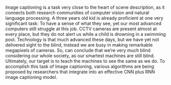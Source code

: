 Image captioning is a task very close to the heart of scene description, as it connects both research communities of computer vision and natural language processing. A three years old kid is already proficient at one very significant task: To have a sense of what they see, yet our most advanced computers still struggle at this job. CCTV cameras are present almost at every place, but they do not alert us while a child is drowning in a swimming pool. Technology is that much advanced these days, but we have yet not delivered sight to the blind, instead we are busy in making remarkable megapixels of cameras. So, can conclude that we’re very much blind considering our whole society, as our smartest machines are still blind. Ultimately, our target is to teach the machines to see the same as we do. To accomplish this task of Image captioning, various algorithms are being proposed by researchers that integrate into an effective CNN plus RNN image captioning model.
